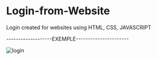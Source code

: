 # Login-from-Website
  Login created for websites using HTML, CSS, JAVASCRIPT


  -------------------EXEMPLE----------------------


  ![login](https://user-images.githubusercontent.com/63134773/91668011-37067c80-eadf-11ea-8bea-8d56b93186c0.png)


 





